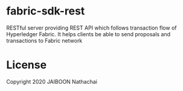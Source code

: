 # fabric-sdk-rest
RESTful server providing REST API which follows transaction flow of Hyperledger Fabric. It helps clients be able to send proposals and transactions to Fabric network

# License

Copyright 2020 JAIBOON Nathachai